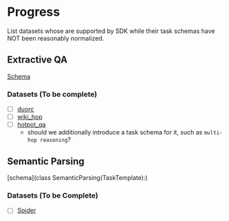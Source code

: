 # Progress
List datasets whose are supported by SDK while their task schemas have NOT been reasonably 
normalized.



## Extractive QA 

[Schema](https://github.com/ExpressAI/DataLab/blob/e8e9a167297fb86810b8470ab8d0cb67db77df4c/src/datalabs/tasks/question_answering.py#L9)

### Datasets (To be complete)

- [ ] [duorc](https://github.com/ExpressAI/DataLab/blob/main/datasets/duorc/duorc.py)
- [ ] [wiki_hop](https://github.com/ExpressAI/DataLab/blob/main/datasets/wiki_hop/wiki_hop.py)
- [ ] [hotpot_qa](https://github.com/ExpressAI/DataLab/blob/main/datasets/hotpot_qa/hotpot_qa.py)
    * should we additionally introduce a task schema for it, such as `multi-hop reasoning`?
    




## Semantic Parsing

[schema](class SemanticParsing(TaskTemplate):)


### Datasets (To be Complete)

- [ ] [Spider](https://github.com/ExpressAI/DataLab/blob/main/datasets/spider/spider.py)

